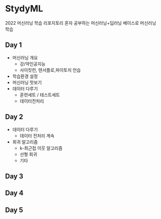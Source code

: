 # StydyML
2022 머신러닝 학습 리포지토리
혼자 공부하는 머신러닝+딥러닝 베이스로 머신러닝 학습

## Day 1
- 머신러닝 개요
  - 강/약인공지능
  - 사이킷런, 텐서플로,파이토치 언습
- 학습환경 설정
- 머신러닝 맛보기
- 데이터 다루기
  - 훈련세트 / 테스트세트
  - 데이터전처리

## Day 2
- 데이터 다루기
  - 데이터 전처리 계속
- 회귀 알고리즘
  - k-최근접 이웃 알고리즘
  - 선형 회귀
  - 기타

## Day 3

## Day 4

## Day 5

